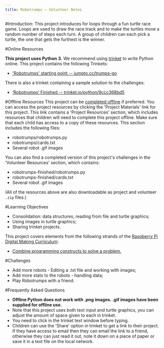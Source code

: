 ```yaml
---
title: Robotrumps — Volunteer Notes
---
```


#Introduction:
This project introduces for loops through a fun turtle race game. Loops are used to draw the race track and to make the turtles move a random number of steps each turn. A group of children can each pick a turtle, the one that gets the furthest is the winner. 

#Online Resources

__This project uses Python 3.__ We recommend using [trinket](https://trinket.io/) to write Python online. This project contains the following Trinkets:

+ ['Robotrumps' starting point -- jumpto.cc/trumps-go](http://jumpto.cc/trumps-go)

There is also a trinket containing a sample solution to the challenges:

+ [‘Robotrumps’ Finished -- trinket.io/python/9ccc368bd5](https://trinket.io/python/9ccc368bd5)

#Offline Resources
This project can be [completed offline](https://www.codeclubprojects.org/en-GB/resources/python-working-offline/) if preferred. You can access the project resources by clicking the 'Project Materials' link for this project. This link contains a 'Project Resources' section, which includes resources that children will need to complete this project offline. Make sure that each child has access to a copy of these resources. This section includes the following files:

+ robotrumps/robotrumps.py
+ robotrumps/cards.txt
+ Several robot .gif images

You can also find a completed version of this project's challenges in the 'Volunteer Resources' section, which contains:

+ robotrumps-finished/robotrumps.py
+ robotrumps-finished/cards.txt
+ Several robot .gif images

(All of the resources above are also downloadable as project and volunteer `.zip` files.)

#Learning Objectives
+ Consolidation: data structures, reading from file and turtle graphics;
+ Using images in turtle graphics;
+ Sharing trinket projects.

This project covers elements from the following strands of the [Raspberry Pi Digital Making Curriculum](http://rpf.io/curriculum):

+ [Combine programming constructs to solve a problem.](https://www.raspberrypi.org/curriculum/programming/builder)

#Challenges
+ Add more robots - Editing a .txt file and working with images;
+ Add more stats to the robots - handling data;
+ Play Robotrumps with a friend.

#Frequently Asked Questions
+ __Offline Python does not work with .png images. .gif images have been supplied for offline use.__
+ Note that this project uses both text input and turtle graphics, you can adjust the amount of space given to each in trinket. 
+ You need to click in the trinket text window before typing. 
+ Children can use the 'Share' option in trinket to get a link to their project. If they have access to email then they can email the link to a friend, otherwise they can just read it out, note it down on a piece of paper or save it in a text file on the local network. 

